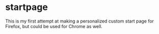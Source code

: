 # startpage

This is my first attempt at making a personalized custom start page for Firefox, but could be used for Chrome as well.
